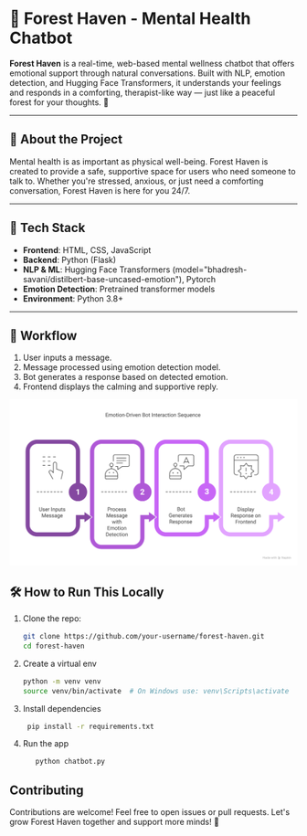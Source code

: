 # 🌲 Forest Haven - Mental Health Chatbot

**Forest Haven** is a real-time, web-based mental wellness chatbot that offers emotional support through natural conversations. Built with NLP, emotion detection, and Hugging Face Transformers, it understands your feelings and responds in a comforting, therapist-like way — just like a peaceful forest for your thoughts. 🌿

---

## 🧠 About the Project

Mental health is as important as physical well-being. Forest Haven is created to provide a safe, supportive space for users who need someone to talk to. Whether you're stressed, anxious, or just need a comforting conversation, Forest Haven is here for you 24/7.

---

## 🔧 Tech Stack

- **Frontend**: HTML, CSS, JavaScript
- **Backend**: Python (Flask)
- **NLP & ML**: Hugging Face Transformers (model="bhadresh-savani/distilbert-base-uncased-emotion"), Pytorch
- **Emotion Detection**: Pretrained transformer models
- **Environment**: Python 3.8+

---

## 🚀 Workflow

1. User inputs a message.  
2. Message processed using emotion detection model.  
3. Bot generates a response based on detected emotion.  
4. Frontend displays the calming and supportive reply.

![Forest Haven Chatbot Preview](https://github.com/us107/Mental-health-chatbot--Forest-Haven/blob/main/image.png?raw=true)


## 🛠️ How to Run This Locally

1. Clone the repo:
   ```bash
   git clone https://github.com/your-username/forest-haven.git
   cd forest-haven
2. Create a virtual env
   ```bash
   python -m venv venv
   source venv/bin/activate  # On Windows use: venv\Scripts\activate

3. Install dependencies
    ```bash
     pip install -r requirements.txt

4. Run the app
   ```bash
      python chatbot.py

## Contributing 
   Contributions are welcome! Feel free to open issues or pull requests. Let's grow Forest Haven together and support more minds! 💚

   

